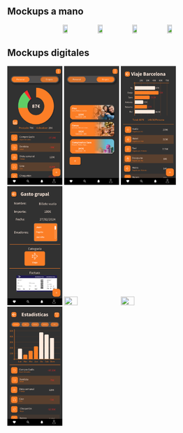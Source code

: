 ## Mockups a mano

<p align="center">
<img src="https://github.com/alvaroddiaz/APM/assets/72129484/89b15be5-28fb-471b-a999-868108dfb859" width="15%" height="15%">
<img src="https://github.com/alvaroddiaz/APM/assets/72129484/554c20d3-a38c-4824-881e-2267944ddfd3" width="15%" height="15%">
<img src="https://github.com/alvaroddiaz/APM/assets/72129484/a6f39189-43dd-4123-bf88-bf23657ec992" width="15%" height="15%">
<img src="https://github.com/alvaroddiaz/APM/assets/72129484/2e06f2b3-c410-4057-9a18-5934565f7f09" width="15%" height="15%">
</p>


## Mockups digitales
<img src="https://github.com/alvaroddiaz/APM/blob/main/img/Mockups/Pantalla%20principal.png" width="25%" height="25%">
<img src="https://github.com/alvaroddiaz/APM/blob/main/img/Mockups/Grupos.png" width="25%" height="25%">
<img src="https://github.com/alvaroddiaz/APM/blob/main/img/Mockups/Grupo%20Barcelona.png" width="25%" height="25%">
<img src="https://github.com/alvaroddiaz/APM/blob/main/img/Mockups/Nuevo%20gasto%20grupal.png" width="25%" height="25%">
<img src="https://github.com/alvaroddiaz/APM/blob/main/img/Mockups/Categorías.png" width="25%" height="25%">
<img src="https://github.com/alvaroddiaz/APM/blob/main/img/Mockups/Eliminar%20categorías.png" width="25%" height="25%">
<img src="https://github.com/alvaroddiaz/APM/blob/main/img/Mockups/Graficos.png" width="25%" height="25%">

